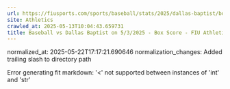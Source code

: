 ```yaml
---
url: https://fiusports.com/sports/baseball/stats/2025/dallas-baptist/boxscore/12771/
site: Athletics
crawled_at: 2025-05-13T10:04:43.659731
title: Baseball vs Dallas Baptist on 5/3/2025 - Box Score - FIU Athletics
---
```

normalized_at: 2025-05-22T17:17:21.690646
normalization_changes: Added trailing slash to directory path

Error generating fit markdown: '<' not supported between instances of 'int' and 'str'